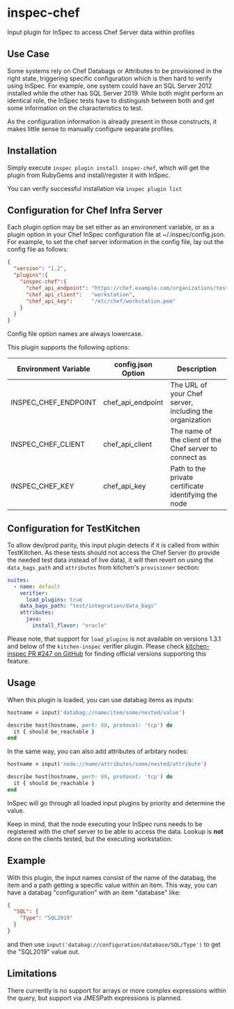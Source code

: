 # inspec-chef

Input plugin for InSpec to access Chef Server data within profiles

## Use Case

Some systems rely on Chef Databags or Attributes to be provisioned in the right
state, triggering specific configuration which is then hard to verify using
InSpec. For example, one system could have an SQL Server 2012 installed
while the other has SQL Server 2019. While both might perform an identical
role, the InSpec tests have to distinguish between both and get some
information on the characteristics to test.

As the configuration information is already present in those constructs,
it makes little sense to manually configure separate profiles.

## Installation

Simply execute `inspec plugin install inspec-chef`, which will get
the plugin from RubyGems and install/register it with InSpec.

You can verify successful installation via `inspec plugin list`

## Configuration for Chef Infra Server

Each plugin option may be set either as an environment variable, or as a plugin
option in your Chef InSpec configuration file at ~/.inspec/config.json. For
example, to set the chef server information in the config file, lay out the
config file as follows:

```json
{
  "version": "1.2",
  "plugins":{
    "inspec-chef":{
      "chef_api_endpoint": "https://chef.example.com/organizations/testing",
      "chef_api_client":   "workstation",
      "chef_api_key":      "/etc/chef/workstation.pem"
    }
  }
}
```

Config file option names are always lowercase.

This plugin supports the following options:

| Environment Variable | config.json Option | Description |
| - | - | - |
| INSPEC_CHEF_ENDPOINT | chef_api_endpoint | The URL of your Chef server, including the organization |
| INSPEC_CHEF_CLIENT   | chef_api_client   | The name of the client of the Chef server to connect as |
| INSPEC_CHEF_KEY      | chef_api_key      | Path to the private certificate identifying the node |

## Configuration for TestKitchen

To allow dev/prod parity, this input plugin detects if it is called from within
TestKitchen. As these tests should not access the Chef Server (to provide the
needed test data instead of live data), it will then revert on using the
`data_bags_path` and `attributes` from kitchen's `provisioner` section:

```yaml
suites:
  - name: default
    verifier:
      load_plugins: true
    data_bags_path: "test/integration/data_bags"
    attributes:
      java:
        install_flavor: "oracle"
```

Please note, that support for `load_plugins` is not available on versions 1.3.1
and below of the `kitchen-inspec` verifier plugin. Please check
[kitchen-inspec PR #247 on GitHub](https://github.com/inspec/kitchen-inspec/pull/247) for finding official versions supporting this feature.

## Usage

When this plugin is loaded, you can use databag items as inputs:

```ruby
hostname = input('databag://name/item/some/nested/value')

describe host(hostname, port: 80, protocol: 'tcp') do
  it { should be_reachable }
end
```

In the same way, you can also add attributes of arbitary nodes:

```ruby
hostname = input('node://name/attributes/some/nested/attribute')

describe host(hostname, port: 80, protocol: 'tcp') do
  it { should be_reachable }
end
```

InSpec will go through all loaded input plugins by priority and determine the value.

Keep in mind, that the node executing your InSpec runs needs to be
registered with the chef server to be able to access the data. Lookup
is __not__ done on the clients tested, but the executing workstation.

## Example

With this plugin, the input names consist of the name of the databag,
the item and a path getting a specific value within an item.
This way, you can have a databag "configuration" with an item "database" like:

```json
{
  "SQL": {
    "Type": "SQL2019"
  }
}
```

and then use `input('databag://configuration/database/SQL/Type')` to get the
"SQL2019" value out.

## Limitations

There currently is no support for arrays or more complex expressions within
the query, but support via JMESPath expressions is planned.
